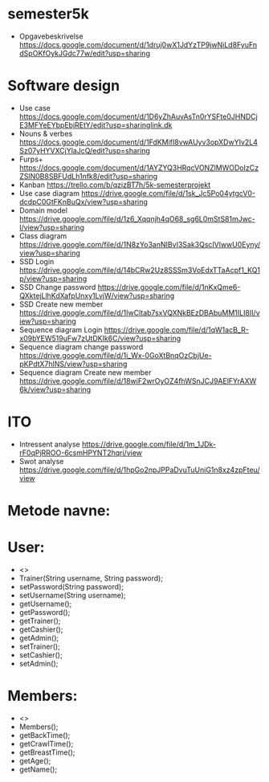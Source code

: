 # semester5k
- Opgavebeskrivelse
https://docs.google.com/document/d/1druj0wX1JdYzTP9jwNiLd8FyuFndSpOKfOykJGdc77w/edit?usp=sharing
# Software design
- Use case
https://docs.google.com/document/d/1D6yZhAuvAsTn0rYSFte0JHNDCjE3MFYeEYbpEbjREtY/edit?usp=sharinglink.dk
- Nouns & verbes
https://docs.google.com/document/d/1FdKMifI8vwAUyv3opXDwYIv2L4Sz07yHYVXCjYlaJcQ/edit?usp=sharing
- Furps+
https://docs.google.com/document/d/1AYZYQ3HRqcVONZlMWODoIzCzZSlN0B8SBFUdLh1nfk8/edit?usp=sharing
- Kanban
https://trello.com/b/qzizBT7h/5k-semesterprojekt
- Use case diagram
https://drive.google.com/file/d/1sk_Jc5Po04ytgcV0-dcdpC0GtFKnBuQx/view?usp=sharing
- Domain model
https://drive.google.com/file/d/1z6_Xqqnjh4qO68_sg6L0mStS81mJwc-l/view?usp=sharing
- Class diagram
https://drive.google.com/file/d/1N8zYo3anNIBvI3Sak3QscIVlwwU0Eyny/view?usp=sharing
- SSD Login
https://drive.google.com/file/d/14bCRw2Uz8SSSm3VoEdxTTaAcpf1_KQ1p/view?usp=sharing
 - SSD Change password
 https://drive.google.com/file/d/1nKxQme6-QXktejLlhKdXafpUnxy1LvjW/view?usp=sharing
 - SSD Create new member
 https://drive.google.com/file/d/1IwCltab7sxVQXNkBEzDBAbuMM1ILI8II/view?usp=sharing
- Sequence diagram Login
https://drive.google.com/file/d/1qW1acB_R-x09bYEW519uFw7zUtDKIk6C/view?usp=sharing
- Sequence diagram change password
https://drive.google.com/file/d/1i_Wx-0GoXtBnqOzCbjUe-pKPdtX7hlNS/view?usp=sharing
- Sequence diagram Create new member
https://drive.google.com/file/d/18wiF2wrOyOZ4fhWSnJCJ9AElFYrAXW6k/view?usp=sharing

# ITO
- Intressent analyse
https://drive.google.com/file/d/1m_1JDk-rF0qPjRROO-6csmHPYNT2hqri/view
- Swot analyse
https://drive.google.com/file/d/1hpGo2npJPPaDvuTuUniG1n8xz4zpFteu/view
# Metode navne:
# User:
- <<constructor>>
- Trainer(String username, String password);
- setPassword(String password);
- setUsername(String username);
- getUsername();
- getPassword();
- getTrainer();
- getCashier();
- getAdmin();
- setTrainer();
- setCashier();
- setAdmin(); 
# Members:
- <<constructor>>
- Members();
- getBackTime();
- getCrawlTime();
- getBreastTime();
- getAge();
- getName();
 
